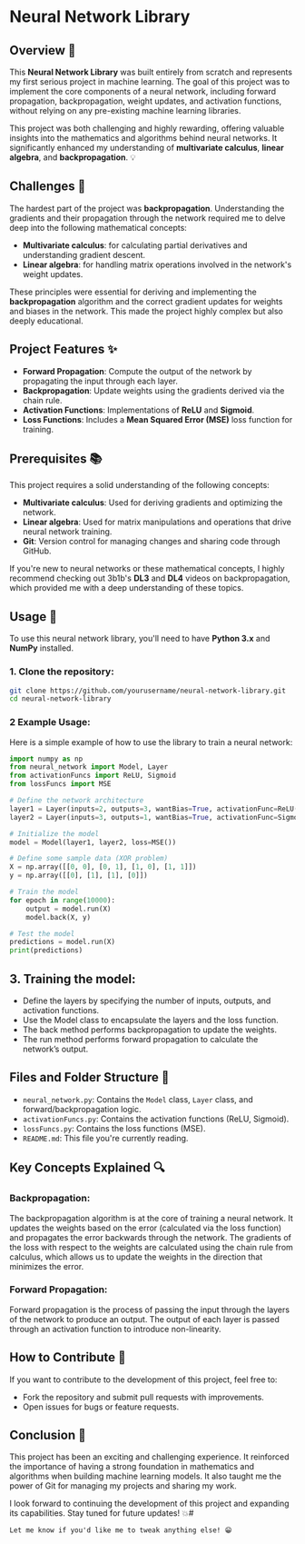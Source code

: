 # Neural Network Library

## Overview 🚀

This **Neural Network Library** was built entirely from scratch and represents my first serious project in machine learning. The goal of this project was to implement the core components of a neural network, including forward propagation, backpropagation, weight updates, and activation functions, without relying on any pre-existing machine learning libraries.

This project was both challenging and highly rewarding, offering valuable insights into the mathematics and algorithms behind neural networks. It significantly enhanced my understanding of **multivariate calculus**, **linear algebra**, and **backpropagation**. 💡

## Challenges 🧠

The hardest part of the project was **backpropagation**. Understanding the gradients and their propagation through the network required me to delve deep into the following mathematical concepts:

- **Multivariate calculus**: for calculating partial derivatives and understanding gradient descent.
- **Linear algebra**: for handling matrix operations involved in the network's weight updates.

These principles were essential for deriving and implementing the **backpropagation** algorithm and the correct gradient updates for weights and biases in the network. This made the project highly complex but also deeply educational.

## Project Features ✨

- **Forward Propagation**: Compute the output of the network by propagating the input through each layer.
- **Backpropagation**: Update weights using the gradients derived via the chain rule.
- **Activation Functions**: Implementations of **ReLU** and **Sigmoid**.
- **Loss Functions**: Includes a **Mean Squared Error (MSE)** loss function for training.

## Prerequisites 📚

This project requires a solid understanding of the following concepts:

- **Multivariate calculus**: Used for deriving gradients and optimizing the network.
- **Linear algebra**: Used for matrix manipulations and operations that drive neural network training.
- **Git**: Version control for managing changes and sharing code through GitHub.

If you're new to neural networks or these mathematical concepts, I highly recommend checking out 3b1b's **DL3** and **DL4** videos on backpropagation, which provided me with a deep understanding of these topics.

## Usage 🚀

To use this neural network library, you'll need to have **Python 3.x** and **NumPy** installed.

### 1. Clone the repository:

```bash
git clone https://github.com/yourusername/neural-network-library.git
cd neural-network-library
```

### 2 Example Usage:

Here is a simple example of how to use the library to train a neural network:

```python
import numpy as np
from neural_network import Model, Layer
from activationFuncs import ReLU, Sigmoid
from lossFuncs import MSE

# Define the network architecture
layer1 = Layer(inputs=2, outputs=3, wantBias=True, activationFunc=ReLU())
layer2 = Layer(inputs=3, outputs=1, wantBias=True, activationFunc=Sigmoid())

# Initialize the model
model = Model(layer1, layer2, loss=MSE())

# Define some sample data (XOR problem)
X = np.array([[0, 0], [0, 1], [1, 0], [1, 1]])
y = np.array([[0], [1], [1], [0]])

# Train the model
for epoch in range(10000):
    output = model.run(X)
    model.back(X, y)

# Test the model
predictions = model.run(X)
print(predictions)
```

## 3. Training the model:

- Define the layers by specifying the number of inputs, outputs, and activation functions.
- Use the Model class to encapsulate the layers and the loss function.
- The back method performs backpropagation to update the weights.
- The run method performs forward propagation to calculate the network’s output.

## Files and Folder Structure 📂

- `neural_network.py`: Contains the `Model` class, `Layer` class, and forward/backpropagation logic.
- `activationFuncs.py`: Contains the activation functions (ReLU, Sigmoid).
- `lossFuncs.py`: Contains the loss functions (MSE).
- `README.md`: This file you're currently reading.

## Key Concepts Explained 🔍

### Backpropagation:

The backpropagation algorithm is at the core of training a neural network. It updates the weights based on the error (calculated via the loss function) and propagates the error backwards through the network. The gradients of the loss with respect to the weights are calculated using the chain rule from calculus, which allows us to update the weights in the direction that minimizes the error.

### Forward Propagation:

Forward propagation is the process of passing the input through the layers of the network to produce an output. The output of each layer is passed through an activation function to introduce non-linearity.

## How to Contribute 🌱

If you want to contribute to the development of this project, feel free to:

- Fork the repository and submit pull requests with improvements.
- Open issues for bugs or feature requests.

## Conclusion 🌟

This project has been an exciting and challenging experience. It reinforced the importance of having a strong foundation in mathematics and algorithms when building machine learning models. It also taught me the power of Git for managing my projects and sharing my work.

I look forward to continuing the development of this project and expanding its capabilities. Stay tuned for future updates! 💥#

```
Let me know if you'd like me to tweak anything else! 😁
```
